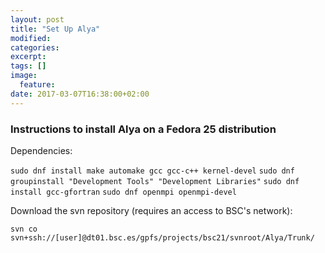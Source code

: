 ```yaml
---
layout: post
title: "Set Up Alya"
modified:
categories: 
excerpt:
tags: []
image:
  feature:
date: 2017-03-07T16:38:00+02:00
---
```


### Instructions to install Alya on a Fedora 25 distribution

Dependencies:

 `sudo dnf install make automake gcc gcc-c++ kernel-devel`
 `sudo dnf groupinstall "Development Tools" "Development Libraries"`
 `sudo dnf install gcc-gfortran`
 `sudo dnf openmpi openmpi-devel`

Download the svn repository (requires an access to BSC's network):

 `svn co svn+ssh://[user]@dt01.bsc.es/gpfs/projects/bsc21/svnroot/Alya/Trunk/`


